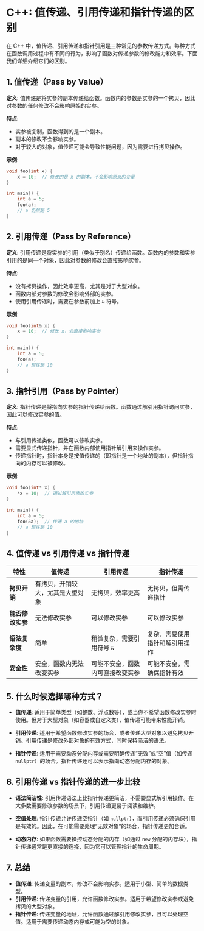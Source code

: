 
# C++: 值传递、引用传递和指针传递的区别

在 C++ 中，值传递、引用传递和指针引用是三种常见的参数传递方式。每种方式在函数调用过程中有不同的行为，影响了函数对传递参数的修改能力和效率。下面我们详细介绍它们的区别。

## 1. 值传递（Pass by Value）

**定义**: 值传递是将实参的副本传递给函数。函数内的参数是实参的一个拷贝，因此对参数的任何修改不会影响原始的实参。

**特点**:
- 实参被复制，函数得到的是一个副本。
- 副本的修改不会影响实参。
- 对于较大的对象，值传递可能会导致性能问题，因为需要进行拷贝操作。

**示例**:
```cpp
void foo(int x) {
    x = 10;  // 修改的是 x 的副本，不会影响原来的变量
}

int main() {
    int a = 5;
    foo(a);
    // a 仍然是 5
}
```

## 2. 引用传递（Pass by Reference）

**定义**: 引用传递是将实参的引用（类似于别名）传递给函数。函数内的参数和实参引用的是同一个对象，因此对参数的修改会直接影响实参。

**特点**:
- 没有拷贝操作，因此效率更高，尤其是对于大型对象。
- 函数内部对参数的修改会影响外部的实参。
- 使用引用传递时，需要在参数前加上 `&` 符号。

**示例**:
```cpp
void foo(int& x) {
    x = 10;  // 修改 x，会直接影响实参
}

int main() {
    int a = 5;
    foo(a);
    // a 现在是 10
}
```

## 3. 指针引用（Pass by Pointer）

**定义**: 指针传递是将指向实参的指针传递给函数。函数通过解引用指针访问实参，因此可以修改实参的值。

**特点**:
- 与引用传递类似，函数可以修改实参。
- 需要显式传递指针，并在函数内部使用指针解引用来操作实参。
- 传递指针时，指针本身是按值传递的（即指针是一个地址的副本），但指针指向的内存可以被修改。

**示例**:
```cpp
void foo(int* x) {
    *x = 10;  // 通过解引用修改实参
}

int main() {
    int a = 5;
    foo(&a);  // 传递 a 的地址
    // a 现在是 10
}
```

## 4. 值传递 vs 引用传递 vs 指针传递

| **特性**         | **值传递**                            | **引用传递**                        | **指针传递**                         |
|------------------|--------------------------------------|------------------------------------|-------------------------------------|
| **拷贝开销**     | 有拷贝，开销较大，尤其是大型对象     | 无拷贝，效率更高                   | 无拷贝，但需传递指针                |
| **能否修改实参** | 无法修改实参                         | 可以修改实参                       | 可以修改实参                        |
| **语法复杂度**   | 简单                                  | 稍微复杂，需要引用符号 `&`         | 复杂，需要使用指针和解引用操作      |
| **安全性**       | 安全，函数内无法改变实参              | 可能不安全，函数内可直接改变实参   | 可能不安全，需确保指针有效          |

## 5. 什么时候选择哪种方式？

- **值传递**: 适用于简单类型（如整数、浮点数等），或当你不希望函数修改实参时使用。但对于大型对象（如容器或自定义类），值传递可能带来性能开销。
  
- **引用传递**: 适用于希望函数修改实参的场合，或者传递大型对象以避免拷贝开销。引用传递是修改外部对象的有效方式，同时保持简洁的语法。

- **指针传递**: 适用于需要动态分配内存或需要明确传递“无效”或“空”值（如传递 `nullptr`）的场合。指针传递还可以表示指向动态分配内存的对象。

## 6. 引用传递 vs 指针传递的进一步比较

- **语法简洁性**: 引用传递语法上比指针传递更简洁，不需要显式解引用操作。在大多数需要修改参数的场景下，引用传递更易于阅读和维护。

- **空值处理**: 指针传递允许传递空指针（如 `nullptr`），而引用传递必须确保引用是有效的。因此，在可能需要处理“无效对象”的场合，指针传递更加合适。

- **动态内存**: 如果函数需要操控动态分配的内存（如通过 `new` 分配的内存块），指针传递通常是更直接的选择，因为它可以管理指针的生命周期。

## 7. 总结

- **值传递**: 传递变量的副本，修改不会影响实参。适用于小型、简单的数据类型。
- **引用传递**: 传递变量的引用，允许函数修改实参。适用于希望修改实参或避免拷贝的大型对象。
- **指针传递**: 传递变量的地址，允许函数通过解引用修改实参，且可以处理空值。适用于需要传递动态内存或可能为空的对象。
